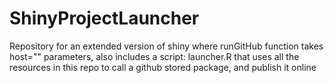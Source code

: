 ShinyProjectLauncher
====================

Repository for an extended version of shiny where runGitHub function takes host="" parameters,
also includes a script: launcher.R that uses all the resources in this repo to call a github stored package, 
and publish it online
